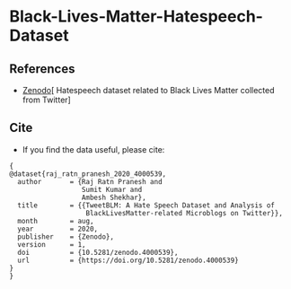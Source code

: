 # Black-Lives-Matter-Hatespeech-Dataset

> 


## References
- [Zenodo](https://doi.org/10.5281/zenodo.4000539)[ Hatespeech dataset related to Black Lives Matter collected from Twitter]

## Cite
* If you find the data useful, please cite: 

```
{
@dataset{raj_ratn_pranesh_2020_4000539,
  author       = {Raj Ratn Pranesh and
                  Sumit Kumar and
                  Ambesh Shekhar},
  title        = {{TweetBLM: A Hate Speech Dataset and Analysis of 
                   BlackLivesMatter-related Microblogs on Twitter}},
  month        = aug,
  year         = 2020,
  publisher    = {Zenodo},
  version      = 1,
  doi          = {10.5281/zenodo.4000539},
  url          = {https://doi.org/10.5281/zenodo.4000539}
}
}
```
